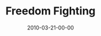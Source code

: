 ---
layout: message
category: message
series: "Free"
title: "Freedom Fighting"
date: 2010-03-21-00-00
message_id: 609
audio: "http://s3.amazonaws.com/crossroadsaudiomessages/Free5.mp3"
audio-duration: "37:47"
description: "Chuck Mingo talks about how freedom is maintained in the midst of community."
video: "https://s3.amazonaws.com/crossroadsvideomessages/Free5.mp4"
video-duration: "37:47"
video-image: "http://s3.amazonaws.com/crossroads-media/images/legacy/content/Free5-still.jpg"
program: "http://s3.amazonaws.com/crossroads-media/media/legacy/documents/03_20-21_10Program.pdf"
explicit: "N"
---
